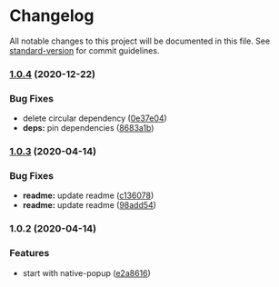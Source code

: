 # Changelog

All notable changes to this project will be documented in this file. See [standard-version](https://github.com/conventional-changelog/standard-version) for commit guidelines.

### [1.0.4](https://github.com/kyupss/native-popup/compare/v1.0.3...v1.0.4) (2020-12-22)


### Bug Fixes

* delete circular dependency ([0e37e04](https://github.com/kyupss/native-popup/commit/0e37e0426932150756e7deb0c522026ecefc8f76))
* **deps:** pin dependencies ([8683a1b](https://github.com/kyupss/native-popup/commit/8683a1bf0ff670a906f78782398948ad4de1445e))

### [1.0.3](https://github.com/kyupss/native-popup/compare/v1.0.2...v1.0.3) (2020-04-14)


### Bug Fixes

* **readme:** update readme ([c136078](https://github.com/kyupss/native-popup/commit/c136078fa6442aaa1ce9c8a7f90f2726e4cee090))
* **readme:** update readme ([98add54](https://github.com/kyupss/native-popup/commit/98add549b6ba03fb13f31a36d5affacd444e738e))

### 1.0.2 (2020-04-14)


### Features

* start with native-popup ([e2a8616](https://github.com/kyupss/native-popup/commit/e2a8616968bbe61baa679afa3e3f6daf0dacab8e))
